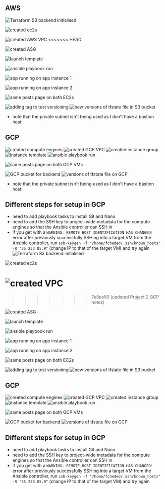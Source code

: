 ## AWS

![Terraform S3 backend initialised](image.png)

![created ec2s](image-4.png)

![created AWS VPC](image-5.png)
<<<<<<< HEAD

![created ASG](image-6.png)

![launch template](image-7.png)

![ansible playbook run](image-8.png)

![app running on app instance 1](image-2.png)

![app running on app instance 2](image-1.png)

![same posts page on both EC2s](image-3.png)

![adding tag to test versioning](image-9.png)
![new versions of tfstate file in S3 bucket](image-10.png)

- note that the private subnet isn't being used as I don't have a bastion host

## GCP

![created compute engines](image-14.png)
![created GCP VPC](image-15.png)
![created instance group](image-16.png)
![instance template](image-18.png)
![ansible playbook run](image-17.png)

![same posts page on both GCP VMs](image-19.png)

![GCP bucket for backend](image-12.png)
![versions of tfstate file on GCP](image-13.png)

- note that the private subnet isn't being used as I don't have a bastion host

## Different steps for setup in GCP

- need to add playbook tasks to install Git and Nano
- need to add the SSH key to project-wide metadata for the compute engines so that the Ansible controller can SSH in
- if you get with a `WARNING: REMOTE HOST IDENTIFICATION HAS CHANGED!` error after previously successfully SSHing into a target VM from the Ansible controller, run `ssh-keygen -f "/home/fcheded/.ssh/known_hosts" -R "35.233.85.9"` (change IP to that of the target VM) and try again![Terraform S3 backend initialised](image.png)

![created ec2s](image-4.png)

![created VPC](image-5.png)
=======
>>>>>>> 7e8ee50 (updated Project 2 GCP notes)

![created ASG](image-6.png)

![launch template](image-7.png)

![ansible playbook run](image-8.png)

![app running on app instance 1](image-2.png)

![app running on app instance 2](image-1.png)

![same posts page on both EC2s](image-3.png)

![adding tag to test versioning](image-9.png)
![new versions of tfstate file in S3 bucket](image-10.png)

## GCP

![created compute engines](image-14.png)
![created GCP VPC](image-15.png)
![created instance group](image-16.png)
![instance template](image-18.png)
![ansible playbook run](image-17.png)

![same posts page on both GCP VMs](image-19.png)

![GCP bucket for backend](image-12.png)
![versions of tfstate file on GCP](image-13.png)

## Different steps for setup in GCP

- need to add playbook tasks to install Git and Nano
- need to add the SSH key to project-wide metadata for the compute engines so that the Ansible controller can SSH in
- if you get with a `WARNING: REMOTE HOST IDENTIFICATION HAS CHANGED!` error after previously successfully SSHing into a target VM from the Ansible controller, run `ssh-keygen -f "/home/fcheded/.ssh/known_hosts" -R "35.233.85.9"` (change IP to that of the target VM) and try again